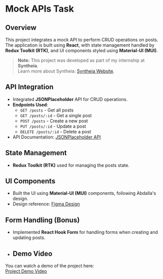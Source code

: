 # Mock APIs Task

 ## Overview

This project integrates a mock API to perform CRUD operations on posts. 
The application is built using **React**, with state management handled by **Redux Toolkit (RTK)**, 
and UI components styled using **Material-UI (MUI)**.

> **Note:** This project was developed as part of my internship at **Syntheia**.  
> Learn more about Syntheia: [Syntheia Website](https://syntheia.io).  

## API Integration

- Integrated **JSONPlaceholder** API for CRUD operations.
- **Endpoints Used**:
  - `GET /posts` - Get all posts
  - `GET /posts/:id` - Get a single post
  - `POST /posts` - Create a new post
  - `PUT /posts/:id` - Update a post
  - `DELETE /posts/:id` - Delete a post
- API Documentation: [JSONPlaceholder API](https://jsonplaceholder.typicode.com)

## State Management

- **Redux Toolkit (RTK)** used for managing the posts state.

## UI Components

- Built the UI using **Material-UI (MUI)** components, following Abdalla's design.
- Design reference: [Figma Design](https://www.figma.com/design/hK5Qq5LVPZeSqz0kIfdr79/Form?node-id=0-1&p=f&t=FojJP9Dsm6znBwvu-0)

## Form Handling (Bonus)

- Implemented **React Hook Form** for handling forms when creating and updating posts.

- ## Demo Video

You can watch a demo of the project here:  
[Project Demo Video](https://drive.google.com/file/d/1YRd6S8I7DbyBhpw5QDac_TM_7l_jzt66/view?usp=sharing)
